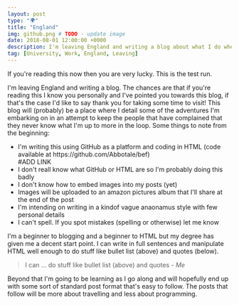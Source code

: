 ```yaml
---
layout: post
type: "🌍"
title: "England"
img: github.png # TODO - update image
date: 2018-08-01 12:00:00 +0000
description: I'm leaving England and writing a blog about what I do when I leave
tag: [University, Work, England, Leaving]
---
```


If you're reading this now then you are very lucky. This is the test run.

I'm leaving England and writing a blog. The chances are that if you're reading this I know you personally and I've pointed you towards this blog, if that's the case I'd like to say thank you for taking some time to visit! This blog will (probably) be a place where I detail some of the adventures I'm embarking on in an attempt to keep the people that have complained that they never know what I'm up to more in the loop. Some things to note from the beginning:

<ul>
  <li>I'm writing this using GitHub as a platform and coding in HTML (code available at https://github.com/Abbotale/bef) </li> #ADD LINK
  <li>I don't reall know what GitHub or HTML are so I'm probably doing this badly</li>
  <li>I don't know how to embed images into my posts (yet)</li>
  <li>Images will be uploaded to an amazon pictures album that I'll share at the end of the post</li>
  <li>I'm intending on writing in a kindof vague anaonamus style with few personal details </li>
  <li>I can't spell. If you spot mistakes (spelling or otherwise) let me know </li>
</ul>

I'm a beginner to blogging and a beginner to HTML but my degree has given me a decent start point. I can write in full sentences and manipulate HTML well enough to do stuff like bullet list (above) and quotes (below).

> I can ... do stuff like bullet list (above) and quotes <cite>- Me</cite>

Beyond that I'm going to be learning as I go along and will hopefully end up with some sort of standard post format that's easy to follow. The posts that follow will be more about travelling and less about programming.
